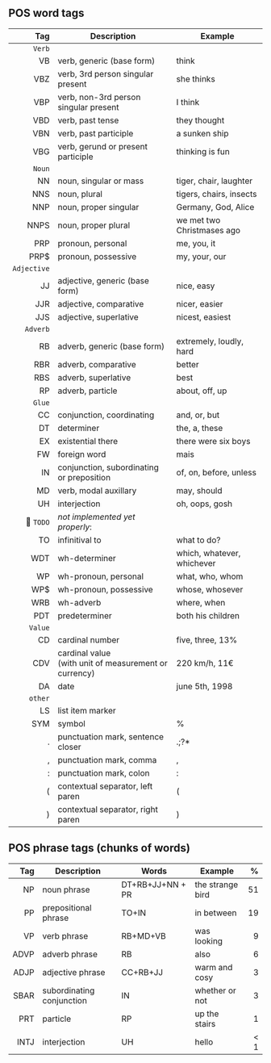 ## POS word tags

| Tag  | Description                               | Example                    |
|-----:|-------------------------------------------|----------------------------|
|```Verb```|||
| VB   | verb, generic (base form)                 | think                      |
| VBZ  | verb, 3rd person singular present         | she thinks                 |
| VBP  | verb, non-3rd person singular present     | I think                    |
| VBD  | verb, past tense                          | they thought               |
| VBN  | verb, past participle                     | a sunken ship              |
| VBG  | verb, gerund or present participle        | thinking is fun            |
|```Noun```|||
| NN   | noun, singular or mass                    | tiger, chair, laughter     |
| NNS  | noun, plural                              | tigers, chairs, insects    |
| NNP  | noun, proper singular                     | Germany, God, Alice        |
| NNPS | noun, proper plural                       | we met two Christmases ago |
| PRP  | pronoun, personal                         | me, you, it                |
| PRP$ | pronoun, possessive                       | my, your, our              |
|```Adjective```|||
| JJ   | adjective, generic (base form)            | nice, easy                 |
| JJR  | adjective, comparative                    | nicer, easier              |
| JJS  | adjective, superlative                    | nicest, easiest            |
|```Adverb```|||
| RB   | adverb, generic (base form)               | extremely, loudly, hard    |
| RBR  | adverb, comparative                       | better                     |
| RBS  | adverb, superlative                       | best                       |
| RP   | adverb, particle                          | about, off, up             |
|```Glue```|||
| CC   | conjunction, coordinating                 | and, or, but               |
| DT   | determiner                                | the, a, these              |
| EX   | existential there                         | there were six boys        |
| FW   | foreign word                              | mais                       |
| IN   | conjunction, subordinating or preposition | of, on, before, unless     |
| MD   | verb, modal auxillary                     | may, should                |
| UH   | interjection                              | oh, oops, gosh             |
|:construction: ```TODO```|*not implemented yet properly*:||
| TO   | infinitival to                            | what to do?                |
| WDT  | wh-determiner                             | which, whatever, whichever |
| WP   | wh-pronoun, personal                      | what, who, whom            |
| WP$  | wh-pronoun, possessive                    | whose, whosever            |
| WRB  | wh-adverb                                 | where, when                |
| PDT  | predeterminer                             | both his children          |
|```Value```|||
| CD   | cardinal number                           | five, three, 13%           |
| CDV  | cardinal value <br>(with unit of measurement or currency) | 220 km/h, 11€ |
| DA   | date                                      | june 5th, 1998             |
|```other```|||
| LS   | list item marker                          |                            |
| SYM  | symbol                                    | %                          |
| .    | punctuation mark, sentence closer         | .;?*                       |
| ,    | punctuation mark, comma                   | ,                          |
| :    | punctuation mark, colon                   | :                          |
| (    | contextual separator, left paren          | (                          |
| )    | contextual separator, right paren         | )                          |

## POS phrase tags (chunks of words)
| Tag  | Description               | Words            | Example          | %  |
|-----:|---------------------------|------------------|------------------|---:|
| NP   | noun phrase               | DT+RB+JJ+NN + PR | the strange bird | 51 |
| PP   | prepositional phrase      | TO+IN            | in between       | 19 |
| VP   | verb phrase               | RB+MD+VB         | was looking      | 9  |
| ADVP | adverb phrase             | RB               | also             | 6  |
| ADJP | adjective phrase          | CC+RB+JJ         | warm and cosy    | 3  |
| SBAR | subordinating conjunction | IN               | whether or not   | 3  |
| PRT  | particle                  | RP               | up the stairs    | 1  |
| INTJ | interjection              | UH               | hello            | < 1|
